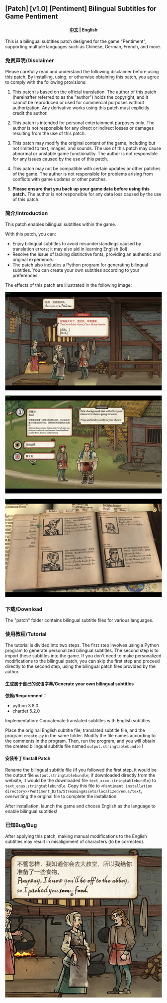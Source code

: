 ## [Patch] [v1.0] [Pentiment] Bilingual Subtitles for Game Pentiment

<h4 align="center">
    <p>
        <a href="README.md">中文</a> | <b>English</b>
    <p>
</h4>

This is a bilingual subtitles patch designed for the game "Pentiment", supporting multiple languages such as Chinese, German, French, and more.


### 免责声明/Disclaimer

Please carefully read and understand the following disclaimer before using this patch. By installing, using, or otherwise obtaining this patch, you agree to comply with the following provisions:

1. This patch is based on the official translation. The author of this patch (hereinafter referred to as the "author") holds the copyright, and it cannot be reproduced or used for commercial purposes without authorization. Any derivative works using this patch must explicitly credit the author.

2. This patch is intended for personal entertainment purposes only. The author is not responsible for any direct or indirect losses or damages resulting from the use of this patch.

3. This patch may modify the original content of the game, including but not limited to text, images, and sounds. The use of this patch may cause abnormal or unstable game functionality. The author is not responsible for any issues caused by the use of this patch.

4. This patch may not be compatible with certain updates or other patches of the game. The author is not responsible for problems arising from conflicts with game updates or other patches.

5. **Please ensure that you back up your game data before using this patch.** The author is not responsible for any data loss caused by the use of this patch.

   

### 简介/Introduction

This patch enables bilingual subtitles within the game.

With this patch, you can:

- Enjoy bilingual subtitles to avoid misunderstandings caused by translation errors; it may also aid in learning English (lol).
- Resolve the issue of lacking distinctive fonts, providing an authentic and original experience..
- The patch also includes a Python program for generating bilingual subtitles. You can create your own subtitles according to your preferences.

The effects of this patch are illustrated in the following image: 

![ (1)](photo/(1).png)

![ (5)](photo/(5).png)

![ (4)](photo/(4).png)



### 下载/Download

The "patch" folder contains bilingual subtitle files for various languages.



### 使用教程/Tutorial

The tutorial is divided into two steps. The first step involves using a Python program to generate personalized bilingual subtitles. The second step is to import these subtitles into the game. If you don't need to make personalized modifications to the bilingual patch, you can skip the first step and proceed directly to the second step, using the bilingual patch files provided by the author.



#### 生成属于自己的双语字幕/Generate your own bilingual subtitles

**依赖/Requirement：**

- python 3.8.0
- chardet 5.2.0

Implementation: Concatenate translated subtitles with English subtitles.

Place the original English subtitle file, translated subtitle file, and the program `create.py` in the same folder. Modify the file names according to the comments in the program. Then, run the program, and you will obtain the created bilingual subtitle file named `output.stringtablebundle` !



#### 安装补丁/Install Patch

Rename the bilingual subtitle file (if you followed the first step, it would be the output file `output.stringtablebundle`; if downloaded directly from the website, it would be the downloaded file `text_xxxx.stringtablebundle`) to `text_enus.stringtablebundle`. Copy this file to `<Pentiment installation directory>/Pentiment_Data/StreamingAssets/localized/enus/text`, overwriting the original file to complete the installation.

After installation, launch the game and choose English as the language to enable bilingual subtitles!



### 已知Bug/Bug

After applying this patch, making manual modifications to the English subtitles may result in misalignment of characters (to be corrected).

![ (6)](photo/(6).png)




